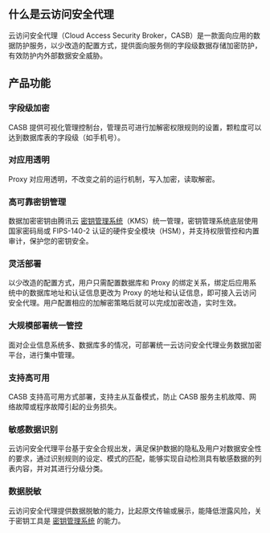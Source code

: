 ## 什么是云访问安全代理
云访问安全代理（Cloud Access Security Broker，CASB）是一款面向应用的数据防护服务，以少改造的配置方式，提供面向服务侧的字段级数据存储加密防护，有效防护内外部数据安全威胁。
## 产品功能
### 字段级加密
CASB 提供可视化管理控制台，管理员可进行加解密权限规则的设置，颗粒度可以达到数据库表的字段级（如手机号）。
### 对应用透明
Proxy 对应用透明，不改变之前的运行机制，写入加密，读取解密。
### 高可靠密钥管理
数据加密密钥由腾讯云 [密钥管理系统](https://cloud.tencent.com/product/kms)（KMS）统一管理，密钥管理系统底层使用国家密码局或 FIPS-140-2 认证的硬件安全模块（HSM），并支持权限管控和内置审计，保护您的密钥安全。
### 灵活部署
以少改造的配置方式，用户只需配置数据库和 Proxy 的绑定关系，绑定后应用系统中的数据库地址和认证信息更改为 Proxy 的地址和认证信息，即可接入云访问安全代理。用户配置相应的加解密策略后就可以完成加密改造，实时生效。
### 大规模部署统一管控
面对企业信息系统多、数据库多的情况，可部署统一云访问安全代理业务数据加密平台，进行集中管理。
### 支持高可用
CASB 支持高可用方式部署，支持主从互备模式，防止 CASB 服务主机故障、网络故障或程序故障引起的业务损失。
### 敏感数据识别
云访问安全代理平台基于安全合规出发，满足保护数据的隐私及用户对数据安全性的要求，通过识别规则的设定、模式的匹配，能够实现自动检测具有敏感数据的列表内容，并对其进行分级分类。
### 数据脱敏
云访问安全代理提供数据脱敏的能力，比起原文传输或展示，能降低泄露风险，关于密钥工具是 [密钥管理系统](https://cloud.tencent.com/document/product/573) 的能力。
